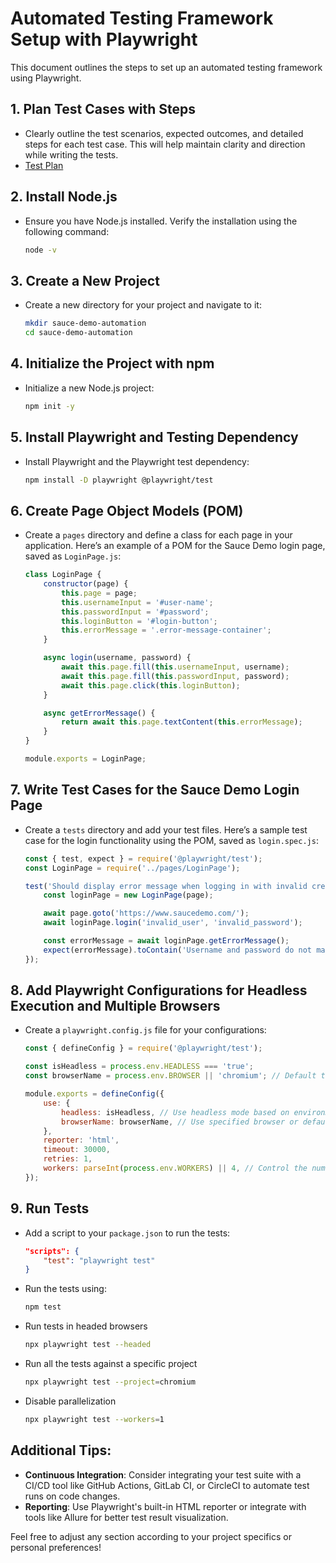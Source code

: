 # Automated Testing Framework Setup with Playwright

This document outlines the steps to set up an automated testing framework using Playwright.

## 1. **Plan Test Cases with Steps**
- Clearly outline the test scenarios, expected outcomes, and detailed steps for each test case. This will help maintain clarity and direction while writing the tests.
- [Test Plan](../README.md)

## 2. **Install Node.js**
- Ensure you have Node.js installed. Verify the installation using the following command:
  ```bash
  node -v
  ```

## 3. **Create a New Project**
- Create a new directory for your project and navigate to it:
  ```bash
  mkdir sauce-demo-automation
  cd sauce-demo-automation
  ```

## 4. **Initialize the Project with npm**
- Initialize a new Node.js project:
  ```bash
  npm init -y
  ```

## 5. **Install Playwright and Testing Dependency**
- Install Playwright and the Playwright test dependency:
  ```bash
  npm install -D playwright @playwright/test
  ```

## 6. **Create Page Object Models (POM)**
- Create a `pages` directory and define a class for each page in your application. Here’s an example of a POM for the Sauce Demo login page, saved as `LoginPage.js`:

  ```javascript
  class LoginPage {
      constructor(page) {
          this.page = page;
          this.usernameInput = '#user-name';
          this.passwordInput = '#password';
          this.loginButton = '#login-button';
          this.errorMessage = '.error-message-container';
      }

      async login(username, password) {
          await this.page.fill(this.usernameInput, username);
          await this.page.fill(this.passwordInput, password);
          await this.page.click(this.loginButton);
      }

      async getErrorMessage() {
          return await this.page.textContent(this.errorMessage);
      }
  }

  module.exports = LoginPage;
  ```

## 7. **Write Test Cases for the Sauce Demo Login Page**
- Create a `tests` directory and add your test files. Here’s a sample test case for the login functionality using the POM, saved as `login.spec.js`:

  ```javascript
  const { test, expect } = require('@playwright/test');
  const LoginPage = require('../pages/LoginPage');

  test('Should display error message when logging in with invalid credentials', async ({ page }) => {
      const loginPage = new LoginPage(page);

      await page.goto('https://www.saucedemo.com/');
      await loginPage.login('invalid_user', 'invalid_password');

      const errorMessage = await loginPage.getErrorMessage();
      expect(errorMessage).toContain('Username and password do not match any user in this service');
  });
  ```

## 8. **Add Playwright Configurations for Headless Execution and Multiple Browsers**
- Create a `playwright.config.js` file for your configurations:
  ```javascript
  const { defineConfig } = require('@playwright/test');

  const isHeadless = process.env.HEADLESS === 'true';
  const browserName = process.env.BROWSER || 'chromium'; // Default to chromium if not specified

  module.exports = defineConfig({
      use: {
          headless: isHeadless, // Use headless mode based on environment variable
          browserName: browserName, // Use specified browser or default to chromium
      },
      reporter: 'html',
      timeout: 30000,
      retries: 1,
      workers: parseInt(process.env.WORKERS) || 4, // Control the number of parallel tests
  });
  ```

## 9. **Run Tests**
- Add a script to your `package.json` to run the tests:
  ```json
  "scripts": {
      "test": "playwright test"
  }
  ```
- Run the tests using:
  ```bash
  npm test
  ```

- Run tests in headed browsers
    ```bash
    npx playwright test --headed
    ```
- Run all the tests against a specific project
    ```bash
    npx playwright test --project=chromium
    ```
- Disable parallelization
    ```bash
    npx playwright test --workers=1
    ```

## Additional Tips:
- **Continuous Integration**: Consider integrating your test suite with a CI/CD tool like GitHub Actions, GitLab CI, or CircleCI to automate test runs on code changes.
- **Reporting**: Use Playwright's built-in HTML reporter or integrate with tools like Allure for better test result visualization.

Feel free to adjust any section according to your project specifics or personal preferences!
